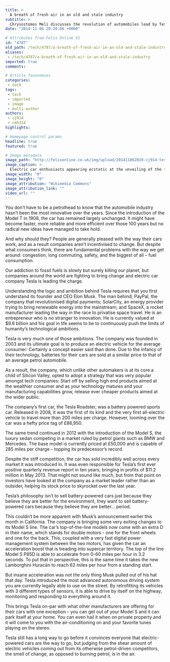 ```yaml
---
title: >
  A breath of fresh air in an old and stale industry
subtitle: >
  Chrysostomos Meli discusses the revolution of automobiles lead by Tesla
date: "2014-11-06 20:20:06 +0000"

# Attributes from Felix Online V1
id: "4787"
old_path: /tech/4787/a-breath-of-fresh-air-in-an-old-and-stale-industry
aliases:
 - /tech/4787/a-breath-of-fresh-air-in-an-old-and-stale-industry
imported: true
comments:

# Article Taxonomies
categories:
 - tech
tags:
 - tech
 - imported
 - image
 - multi-author
authors:
 - cj914
 - cm5314
highlights:

# Homepage control params
headline: true
featured: true

# Image metadata
image_path: "http://felixonline.co.uk/img/upload/201411062019-cj914-tesla_model_s.jpg"
image_caption: >
  Electric car enthusiasts appearing ecstatic at the unveiling of the first Model S at the Tesla facto
image_width: "0"
image_height: "0"
image_attribution: "Wikimedia Commons"
image_attribution_link: ""
video_url: ""
---
```


You don’t have to be a petrolhead to know that the automobile industry hasn’t been the most innovative over the years. Since the introduction of the Model T in 1908, the car has remained largely unchanged. It might have become faster, more reliable and more efficient over those 100 years but no radical new ideas have managed to take hold.

And why should they? People are generally pleased with the way their cars work, and as a result companies aren’t incentivised to change. But despite what consumers think, there are fundamental problems with the way we get around: congestion, long commuting, safety, and the biggest of all – fuel consumption.

Our addiction to fossil fuels is slowly but surely killing our planet, but companies around the world are fighting to bring change and electric car company Tesla is leading the charge.

Understanding the logic and ambition behind Tesla requires that you first understand its founder and CEO Elon Musk. The man behind; PayPal, the company that revolutionised digital payments; SolarCity, an energy provider trying to bring renewable energy into the mainstream; and SpaceX, a rocket manufacturer leading the way in the race to privatise space travel. He is an entrepreneur who is no stranger to innovation. He is currently valued at $9.6 billion and his goal in life seems to be to continuously push the limits of humanity’s technological ambitions.

Tesla is very much one of those ambitions. The company was founded in 2003 and its ultimate goal is to produce an electric vehicle for the average consumer: Certainly a concept easier said than done. Due to the infancy of their technology, batteries for their cars are sold at a similar price to that of an average petrol automobile.

As a result, the company, which unlike other automakers is at its core a child of Silicon Valley, opted to adopt a strategy that was very popular amongst tech companies: Start off by selling high end products aimed at the wealthier consumer and as your technology matures and your manufacturing capabilities grow, release ever cheaper products aimed at the wider public.

The company’s first car, the Tesla Roadster, was a battery powered sports car. Released in 2008, it was the first of its kind and the very first all-electric vehicle to travel more than 200 miles per charge. However, looming over the car was a hefty price tag of £86,950.

The same trend continued in 2012 with the introduction of the Model S, the luxury sedan competing in a market ruled by petrol giants such as BMW and Mercedes. The base model is currently priced at £50,000 and is capable of 285 miles per charge – topping its predecessor’s record.

Despite the stiff competition, the car has sold incredibly well across every market it was introduced in. It was even responsible for Tesla’s first ever positive quarterly revenue report in ten years, bringing in profits of $11.2 million in May 2013. That might not sound like much, but from that point on investors have looked at the company as a market leader rather than an outsider, helping its stock price to skyrocket over the last year.

Tesla’s philosophy isn’t to sell battery-powered cars just because they believe they are better for the environment, they want to sell battery-powered cars because they believe they are better… period.

This couldn’t be more apparent with Musk’s announcement earlier this month in California. The company is bringing some very exiting changes to its Model S line. The car’s top-of-the-line models now come with an extra D in their name, which stands for double motors - one for the front wheels and one for the back. This, coupled with a very fast digital power management system between the two motors, has given the car an acceleration boost that is treading into supercar territory. The top of the line Model S P85D is able to accelerate from 0-60 miles per hour in 3.2 seconds. To put that in perspective, this is the same time it takes the new Lamborghini Huracán to reach 62 miles per hour from a standing start.

But insane acceleration was not the only thing Musk pulled out of his hat that day. Tesla introduced the most advanced autonomous driving system you are currently legally able to use on the street. By retrofitting its vehicles with 3 different types of sensors, it is able to drive by itself on the highway, monitoring and responding to everything around it.

This brings Tesla on-par with what other manufacturers are offering for their cars with one exception – you can get out of your Model S and it can park itself at your home. You can even hail it when on private property and it will come to you with the air-conditioning on and your favorite tunes playing on the stereo.

Tesla still has a long way to go before it convinces everyone that electric-powered cars are the way to go, but judging from the shear amount of electric vehicles coming out from its otherwise petrol-driven competitors, the smell of change, as opposed to burning petrol, is in the air.
